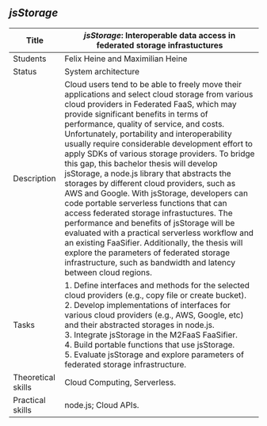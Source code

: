 ## *jsStorage*

| Title | ***jsStorage*: Interoperable data access in federated storage infrastuctures** |
| - | - | 
| Students | Felix Heine and Maximilian Heine | 
| Status | System architecture | 
| Description | Cloud users tend to be able to freely move their applications and select cloud storage from various cloud providers in Federated FaaS, which may provide significant benefits in terms of performance, quality of service, and costs. Unfortunately, portability and interoperability usually require considerable development effort to apply SDKs of various storage providers. To bridge this gap,  this bachelor thesis will develop jsStorage, a node.js library that abstracts the storages by different cloud providers, such as AWS and Google. With jsStorage, developers can code portable serverless functions that can access federated storage infrastuctures. The performance and benefits of jsStorage will be evaluated with a practical serverless workflow and an existing FaaSifier. Additionally, the thesis will explore the parameters of federated storage infrastructure, such as bandwidth and latency between cloud regions.
|Tasks| 1. Define interfaces and methods for the selected cloud providers (e.g., copy file or create bucket).<br> 2. Develop implementations of interfaces for various cloud providers (e.g., AWS, Google, etc) and their abstracted storages in node.js. <br> 3. Integrate jsStorage in the M2FaaS FaaSifier.<br> 4. Build portable functions that use jsStorage.<br> 5. Evaluate jsStorage and explore parameters of federated storage infrastructure.|
| Theoretical skills | Cloud Computing, Serverless. | 
| Practical skills | node.js; Cloud APIs.|
